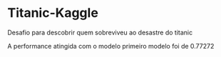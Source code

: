 # Titanic-Kaggle
Desafio para descobrir quem sobreviveu ao desastre do titanic

A performance atingida com o modelo primeiro modelo foi de 0.77272
